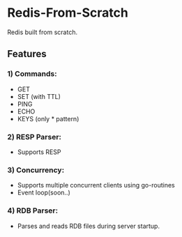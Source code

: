 # Redis-From-Scratch

Redis built from scratch.

## Features

### 1) Commands:

- GET
- SET (with TTL)
- PING
- ECHO
- KEYS (only \* pattern)

### 2) RESP Parser:

- Supports RESP

### 3) Concurrency:

- Supports multiple concurrent clients using go-routines
- Event loop(soon..)

### 4) RDB Parser:

- Parses and reads RDB files during server startup.
